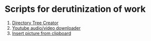 # Scripts for derutinization of work

1. [Directory Tree Creator](tree/)
2. [Youtube audio/video downloader](yt-dl/)
3. [Insert picture from clipboard](insertpic/)
